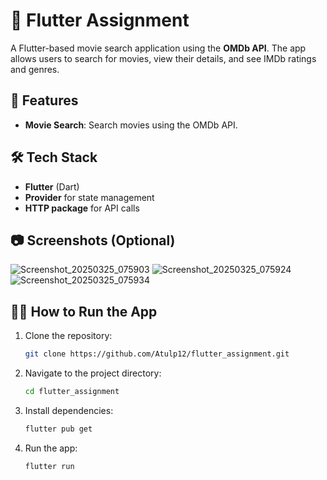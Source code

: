# 📱 Flutter Assignment

A Flutter-based movie search application using the **OMDb API**. The app allows users to search for movies, view their details, and see IMDb ratings and genres.

## 🚀 Features
- **Movie Search**: Search movies using the OMDb API.

## 🛠️ Tech Stack
- **Flutter** (Dart)
- **Provider** for state management
- **HTTP package** for API calls

## 📷 Screenshots (Optional)
![Screenshot_20250325_075903](https://github.com/user-attachments/assets/51ceee84-1796-47b9-8674-386c3d27fd04)
![Screenshot_20250325_075924](https://github.com/user-attachments/assets/4fa92681-656c-44ee-9f71-92d47cb5f537)
![Screenshot_20250325_075934](https://github.com/user-attachments/assets/5d8a5596-a0fa-42a0-ab9b-4be82cbed476)


## 🏃‍♂️ How to Run the App
1. Clone the repository:
   ```bash
   git clone https://github.com/Atulp12/flutter_assignment.git
   ```
2. Navigate to the project directory:
   ```bash
   cd flutter_assignment
   ```
3. Install dependencies:
   ```bash
   flutter pub get
   ```
4. Run the app:
   ```bash
   flutter run
   ```

